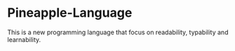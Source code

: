 # Pineapple-Language
This is a new programming language that focus on readability, typability and learnability. 
